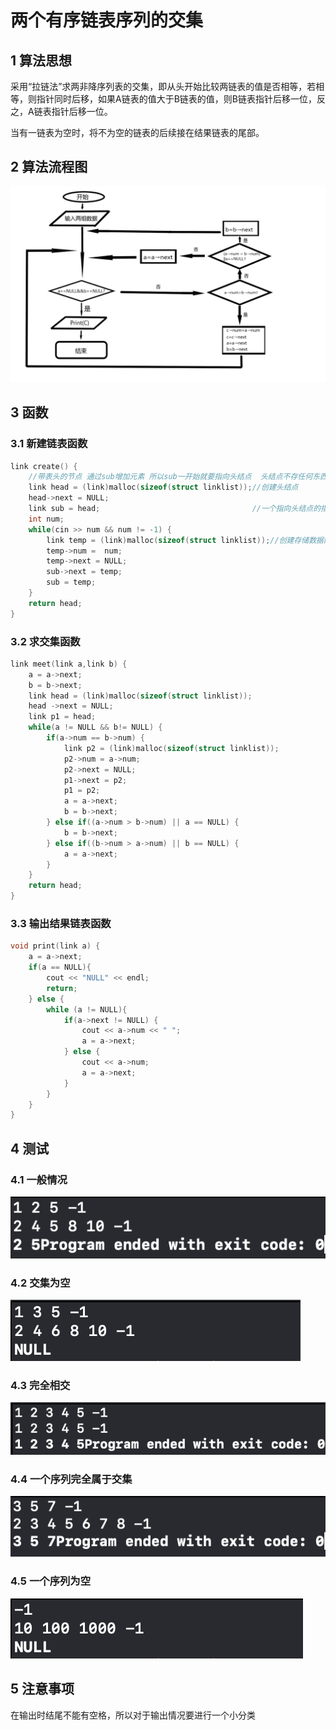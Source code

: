 # 两个有序链表序列的交集

## 1 算法思想

采用“拉链法”求两非降序列表的交集，即从头开始比较两链表的值是否相等，若相等，则指针同时后移，如果A链表的值大于B链表的值，则B链表指针后移一位，反之，A链表指针后移一位。

当有一链表为空时，将不为空的链表的后续接在结果链表的尾部。

## 2 算法流程图

![img](res/2.1.png)

##  3 函数

### 3.1 新建链表函数

```c++
link create() {
    //带表头的节点 通过sub增加元素 所以sub一开始就要指向头结点  头结点不存任何东西   head赋值给q q指针指向head的位置
    link head = (link)malloc(sizeof(struct linklist));//创建头结点
    head->next = NULL;
    link sub = head;                                  //一个指向头结点的指针,用于遍历链表
    int num;
    while(cin >> num && num != -1) {
        link temp = (link)malloc(sizeof(struct linklist));//创建存储数据的结点
        temp->num =  num;
        temp->next = NULL;
        sub->next = temp;
        sub = temp;
    }
    return head;
}
```



### 3.2 求交集函数

```c++
link meet(link a,link b) {
    a = a->next;
    b = b->next;
    link head = (link)malloc(sizeof(struct linklist));
    head ->next = NULL;
    link p1 = head;
    while(a != NULL && b!= NULL) {
        if(a->num == b->num) {
            link p2 = (link)malloc(sizeof(struct linklist));
            p2->num = a->num;
            p2->next = NULL;
            p1->next = p2;
            p1 = p2;
            a = a->next;
            b = b->next;
        } else if((a->num > b->num) || a == NULL) {
            b = b->next;
        } else if((b->num > a->num) || b == NULL) {
            a = a->next;
        }
    }
    return head;
}
```



### 3.3 输出结果链表函数

```c++
void print(link a) {
    a = a->next;
    if(a == NULL){
        cout << "NULL" << endl;
        return;
    } else {
        while (a != NULL){
            if(a->next != NULL) {
                cout << a->num << " ";
                a = a->next;
            } else {
                cout << a->num;
                a = a->next;
            }
        }
    }
}
```



## 4 测试

### 4.1 一般情况

![test](res/test1.png)

### 4.2 交集为空

![test](res/test2.png)

### 4.3 完全相交

![test](res/test3.png)

### 4.4 一个序列完全属于交集

![test](res/test4.png)

### 4.5 一个序列为空

![test](res/test5.png)



## 5 注意事项

在输出时结尾不能有空格，所以对于输出情况要进行一个小分类